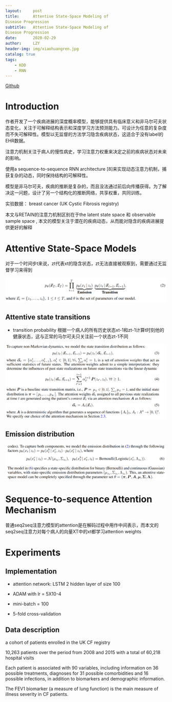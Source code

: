 ```yaml
---
layout:     post
title:      Attentive State-Space Modeling of
Disease Progression
subtitle:   Attentive State-Space Modeling of
Disease Progression
date:       2020-02-29
author:     LZY
header-img: img/xiaohuangren.jpg
catalog: true
tags:
    - KDD
    - RNN
---
```


[Github](https://github.com/AnyLeoPeace/state_space)

# Introduction

作者开发了一个疾病进展的深度概率模型，能够提供具有临床意义和非马尔可夫状态变化，关注于可解释结构表示和深度学习方法预测能力。可设计为任意的复杂度而不失可解释性。模型以无监督的方法学习隐含疾病状态，这适合于没有label的EHR数据。

注意力机制关注于病人的慢性病史，学习注意力权重来决定之前的疾病状态对未来的影响。

使用a sequence-to-sequence RNN architecture [8]来实现动态注意力机制，捕获复杂的动态，同时保持结构的可解释性。

模型是非马尔可夫，疾病的推断是复杂的，而且没法通过前后向传播获得。为了解决这一问题，设计了另一个结构化的推断网络，共享权重，共同训练。

实验数据： breast cancer  (UK Cystic Fibrosis registry)

本文与RETAIN的注意力机制区别在于the latent state space 和 observable sample space , 本文的模型关注于潜在的疾病动态，从而能对隐含的疾病进展提供更好的解释

# Attentive State-Space Models

对于一个时间步t来说，zt代表xt的隐含状态，zt无法直接被观察到，需要通过无监督学习来得到

![](/img/uns2020.png)

## Attentive state transitions

- transition probability 根据一个病人的所有历史状态xt-1和zt-1计算t时刻他的健康状态，这与正常的马尔可夫只关注前一个状态zt-1不同

![](/img/vn221.png)

## Emission distribution

![](/img/vnn222.png)

# Sequence-to-sequence Attention Mechanism

普通seq2seq注意力模型的attention是在解码过程中用作中间表示，而本文的seq2seq注意力对每个病人的向量XT中的xt都学习attention weights


# Experiments


## Implementation

- attention network: LSTM 2 hidden layer of size 100

- ADAM with lr = 5X10-4

- mini-batch = 100

- 5-fold cross-validation

## Data description

a cohort of patients enrolled in the UK CF registry

10,263 patients over the period from 2008 and 2015 with a total of 60,218 hospital visits

Each patient is associated with 90 variables, including information on 36 possible treatments, diagnoses for 31 possible comorbidities and 16
possible infections, in addition to biomarkers and demographic information.

The FEV1 biomarker (a measure of lung function) is the main measure of illness severity in CF patients.

